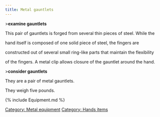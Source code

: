 ```yaml
---
title: Metal gauntlets
---
```


\>**examine gauntlets**

This pair of gauntlets is forged from several thin pieces of steel.
While the

hand itself is composed of one solid piece of steel, the fingers are

constructed out of several small ring-like parts that maintain the
flexibility

of the fingers. A metal clip allows closure of the gauntlet around the
hand.

\>**consider gauntlets**

They are a pair of metal gauntlets.

They weigh five pounds.

{% include Equipment.md %}

[Category: Metal equipment](Category:_Metal_equipment "wikilink")
[Category: Hands items](Category:_Hands_items "wikilink")
